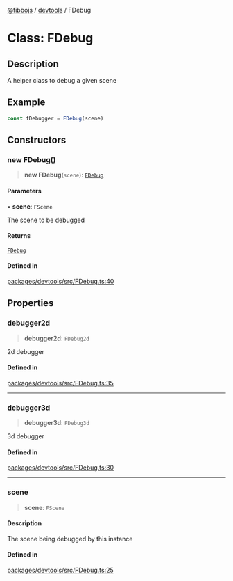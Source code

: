 [@fibbojs](/api/index) / [devtools](/api/devtools) / FDebug

# Class: FDebug

## Description

A helper class to debug a given scene

## Example

```ts
const fDebugger = FDebug(scene)
```

## Constructors

### new FDebug()

> **new FDebug**(`scene`): [`FDebug`](FDebug.md)

#### Parameters

• **scene**: `FScene`

The scene to be debugged

#### Returns

[`FDebug`](FDebug.md)

#### Defined in

[packages/devtools/src/FDebug.ts:40](https://github.com/fibbojs/fibbo/blob/0adbc560caeec29b0e6104421f527824bddd8320/packages/devtools/src/FDebug.ts#L40)

## Properties

### debugger2d

> **debugger2d**: `FDebug2d`

2d debugger

#### Defined in

[packages/devtools/src/FDebug.ts:35](https://github.com/fibbojs/fibbo/blob/0adbc560caeec29b0e6104421f527824bddd8320/packages/devtools/src/FDebug.ts#L35)

***

### debugger3d

> **debugger3d**: `FDebug3d`

3d debugger

#### Defined in

[packages/devtools/src/FDebug.ts:30](https://github.com/fibbojs/fibbo/blob/0adbc560caeec29b0e6104421f527824bddd8320/packages/devtools/src/FDebug.ts#L30)

***

### scene

> **scene**: `FScene`

#### Description

The scene being debugged by this instance

#### Defined in

[packages/devtools/src/FDebug.ts:25](https://github.com/fibbojs/fibbo/blob/0adbc560caeec29b0e6104421f527824bddd8320/packages/devtools/src/FDebug.ts#L25)
